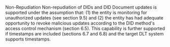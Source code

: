 Non-Repudiation Non-repudiation of DIDs and DID Document updates is supported under the assumption that: (1) the entity is monitoring for unauthorized updates (see section 9.5) and (2) the entity has had adequate opportunity to revoke malicious updates according to the DID method's access control mechanism (section 6.5). This capability is further supported if timestamps are included (sections 6.7 and 6.8) and the target DLT system supports timestamps.
